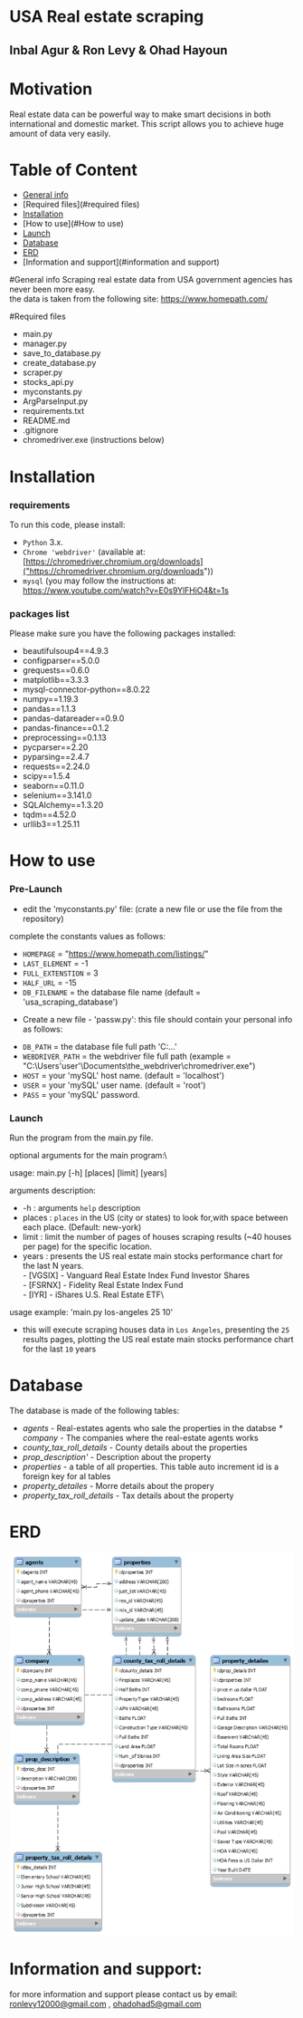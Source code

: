 # USA Real estate scraping
## Inbal Agur & Ron Levy & Ohad Hayoun



# Motivation
Real estate data can be powerful way to make smart decisions in both international and domestic market. 
This script allows you to achieve huge amount of data very easily.

# Table of Content
* [General info](#general-info)
* [Required files](#required files)
* [Installation](#Installation) 
* [How to use](#How to use)
* [Launch](#Launch)
* [Database](#Database)
* [ERD](#ERD)
* [Information and support](#information and support)

#General info
Scraping real estate data from USA government agencies has never been more easy.\
the data is taken from the following site: https://www.homepath.com/

#Required files
* main.py
* manager.py
* save_to_database.py
* create_database.py
* scraper.py
* stocks_api.py
* myconstants.py 
* ArgParseInput.py
* requirements.txt
* README.md
* .gitignore
* chromedriver.exe (instructions below)


# Installation

### requirements
To run this code, please install: 
- `Python` 3.x.
- `Chrome 'webdriver'` (available at: [https://chromedriver.chromium.org/downloads]("https://chromedriver.chromium.org/downloads"))
- `mysql`  (you may follow the instructions at:
https://www.youtube.com/watch?v=E0s9YlFHiO4&t=1s 



### packages list
Please make sure you have the following packages installed:
* beautifulsoup4==4.9.3
* configparser==5.0.0
* grequests==0.6.0
* matplotlib==3.3.3
* mysql-connector-python==8.0.22
* numpy==1.19.3
* pandas==1.1.3
* pandas-datareader==0.9.0
* pandas-finance==0.1.2
* preprocessing==0.1.13
* pycparser==2.20
* pyparsing==2.4.7
* requests==2.24.0
* scipy==1.5.4
* seaborn==0.11.0
* selenium==3.141.0
* SQLAlchemy==1.3.20
* tqdm==4.52.0
* urllib3==1.25.11


# How to use
### Pre-Launch
* edit the 'myconstants.py' file:
(crate a new file or use the file from the repository)

complete the constants values as follows:
- `HOMEPAGE` = "https://www.homepath.com/listings/"
- `LAST_ELEMENT` = -1
- `FULL_EXTENSTION` = 3
- `HALF_URL` = -15
- `DB_FILENAME` = the database file name (default = 'usa_scraping_database')

* Create a new file - 'passw.py':
this file should contain your personal info as follows:
- `DB_PATH` = the database file full path 'C:\...'
- `WEBDRIVER_PATH` = the webdriver file full path (example = "C:\Users\'user'\Documents\the_webdriver\chromedriver.exe")
- `HOST` = your 'mySQL' host name. (default = 'localhost')
- `USER` = your 'mySQL' user name. (default = 'root')
- `PASS` = your 'mySQL' password.

### Launch
Run the program from the main.py file. 

optional arguments for the main program:\

usage: main.py [-h] [places] [limit] [years]

arguments description:
* -h : arguments ```help``` description
* places : ```places``` in the US (city or states) to look for,with space between each place.
(Default: new-york)
* limit : limit the number of pages of houses scraping results (~40 houses per page) for the specific location.
* years : presents the US real estate main stocks performance chart for the last N years.\
          - [VGSIX] - Vanguard Real Estate Index Fund Investor Shares\
          - [FSRNX] - Fidelity Real Estate Index Fund\
          - [IYR] - iShares U.S. Real Estate ETF\

usage example: 'main.py los-angeles 25 10'

* this will execute scraping houses data in `Los Angeles`, 
presenting the `25` results pages, 
plotting the US real estate main stocks performance chart for the last `10` years
 
 
# Database
The database is made of the following tables:
* _agents_ - Real-estates agents who sale the properties in the databse
_* company_ - The companies where the real-estate agents works
* _county_tax_roll_details_ - County details about the properties
* _prop_description'_ - Description about the property
* _properties_ - a table of all properties. This table auto increment id is a foreign key for al tables
* _property_detailes_ - Morre details about the propery
* _property_tax_roll_details_ - Tax details about the property

# ERD
![ERD of the database](ERD.png)


# Information and support:
for more information and support please contact us by email:
[ronlevy12000@gmail.com](ronlevy12000@gmail.com) , [ohadohad5@gmail.com](ohadohad5@gmail.com) 